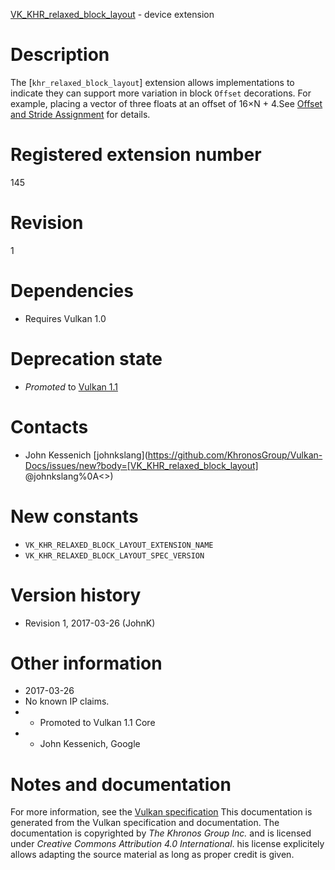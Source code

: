 [VK_KHR_relaxed_block_layout](https://www.khronos.org/registry/vulkan/specs/1.3-extensions/man/html/VK_KHR_relaxed_block_layout.html) - device extension

# Description
The [`khr_relaxed_block_layout`] extension allows implementations to
indicate they can support more variation in block `Offset` decorations.
For example, placing a vector of three floats at an offset of
16×N +  4.See [Offset and Stride Assignment](https://www.khronos.org/registry/vulkan/specs/1.3-extensions/html/vkspec.html#interfaces-resources-layout) for
details.

# Registered extension number
145

# Revision
1

# Dependencies
- Requires Vulkan 1.0

# Deprecation state
- *Promoted* to [Vulkan 1.1](https://www.khronos.org/registry/vulkan/specs/1.3-extensions/html/vkspec.html#versions-1.1-promotions)

# Contacts
- John Kessenich [johnkslang](https://github.com/KhronosGroup/Vulkan-Docs/issues/new?body=[VK_KHR_relaxed_block_layout] @johnkslang%0A<<Here describe the issue or question you have about the VK_KHR_relaxed_block_layout extension>>)

# New constants
- `VK_KHR_RELAXED_BLOCK_LAYOUT_EXTENSION_NAME`
- `VK_KHR_RELAXED_BLOCK_LAYOUT_SPEC_VERSION`

# Version history
- Revision 1, 2017-03-26 (JohnK)

# Other information
* 2017-03-26
* No known IP claims.
*   - Promoted to Vulkan 1.1 Core 
*   - John Kessenich, Google
# Notes and documentation
For more information, see the [Vulkan specification](https://www.khronos.org/registry/vulkan/specs/1.3-extensions/html/vkspec.html)
This documentation is generated from the Vulkan specification and documentation.
The documentation is copyrighted by *The Khronos Group Inc.* and is licensed under *Creative Commons Attribution 4.0 International*.
his license explicitely allows adapting the source material as long as proper credit is given.
        